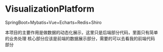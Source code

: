 # VisualizationPlatform
SpringBoot+Mybatis+Vue+Echarts+Redis+Shiro

本项目的主要作用是做数据的动态化展示，这里只是后端部分代码，里面只有简单的业务处理
核心部分应该是前端的数据展示部分，需要的可以去看我的前端代码部分

